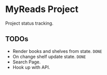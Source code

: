 # MyReads Project

Project status tracking.

## TODOs

* Render books and shelves from state. `DONE`
* On change shelf update state. `DONE`
* Search Page.
* Hook up with API.